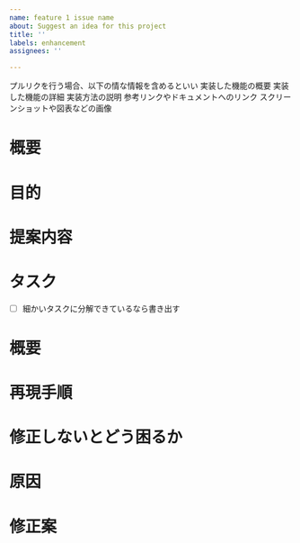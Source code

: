 ```yaml
---
name: feature 1 issue name
about: Suggest an idea for this project
title: ''
labels: enhancement
assignees: ''

---
```


<!-- あくまでテンプレートなので必ずしもすべての項目を埋めなくてよい -->

プルリクを行う場合、以下の情な情報を含めるといい
実装した機能の概要
実装した機能の詳細
実装方法の説明
参考リンクやドキュメントへのリンク
スクリーンショットや図表などの画像

<!-- 要望のテンプレート -->
# 概要
# 目的
# 提案内容
# タスク
- [ ] 細かいタスクに分解できているなら書き出す

<!-- 不具合のテンプレート -->
# 概要
# 再現手順
# 修正しないとどう困るか
# 原因
# 修正案
